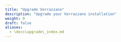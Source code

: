 ```yaml
---
title: "Upgrade Verrazzano"
description: "Upgrade your Verrazzano installation"
weight: 9
draft: false
aliases:
  - \docs\upgrade\_index.md
---
```

